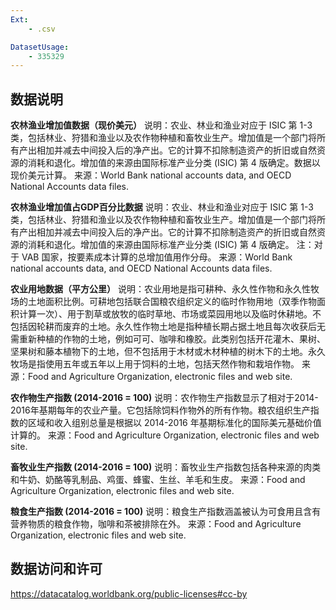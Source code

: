 ```yaml
---
Ext:
    - .csv

DatasetUsage:
    - 335329
---
```




## **数据说明**
**农林渔业增加值数据（现价美元）**
说明：农业、林业和渔业对应于 ISIC 第 1-3 类，包括林业、狩猎和渔业以及农作物种植和畜牧业生产。增加值是一个部门将所有产出相加并减去中间投入后的净产出。它的计算不扣除制造资产的折旧或自然资源的消耗和退化。增加值的来源由国际标准产业分类 (ISIC) 第 4 版确定。数据以现价美元计算。
来源：World Bank national accounts data, and OECD National Accounts data files.


**农林渔业增加值占GDP百分比数据**
说明：农业、林业和渔业对应于 ISIC 第 1-3 类，包括林业、狩猎和渔业以及农作物种植和畜牧业生产。增加值是一个部门将所有产出相加并减去中间投入后的净产出。它的计算不扣除制造资产的折旧或自然资源的消耗和退化。增加值的来源由国际标准产业分类 (ISIC) 第 4 版确定。 注：对于 VAB 国家，按要素成本计算的总增加值用作分母。
来源：World Bank national accounts data, and OECD National Accounts data files.




**农业用地数据（平方公里）**
说明：农业用地是指可耕种、永久性作物和永久性牧场的土地面积比例。可耕地包括联合国粮农组织定义的临时作物用地（双季作物面积计算一次）、用于割草或放牧的临时草地、市场或菜园用地以及临时休耕地。不包括因轮耕而废弃的土地。永久性作物土地是指种植长期占据土地且每次收获后无需重新种植的作物的土地，例如可可、咖啡和橡胶。此类别包括开花灌木、果树、坚果树和藤本植物下的土地，但不包括用于木材或木材种植的树木下的土地。永久牧场是指使用五年或五年以上用于饲料的土地，包括天然作物和栽培作物。
来源：Food and Agriculture Organization, electronic files and web site.


**农作物生产指数 (2014-2016 = 100)**
说明：农作物生产指数显示了相对于2014-2016年基期每年的农业产量。它包括除饲料作物外的所有作物。粮农组织生产指数的区域和收入组别总量是根据以 2014-2016 年基期标准化的国际美元基础价值计算的。
来源：Food and Agriculture Organization, electronic files and web site.


**畜牧业生产指数 (2014-2016 = 100)**
说明：畜牧业生产指数包括各种来源的肉类和牛奶、奶酪等乳制品、鸡蛋、蜂蜜、生丝、羊毛和生皮。
来源：Food and Agriculture Organization, electronic files and web site.


**粮食生产指数 (2014-2016 = 100)**
说明：粮食生产指数涵盖被认为可食用且含有营养物质的粮食作物，咖啡和茶被排除在外。
来源：Food and Agriculture Organization, electronic files and web site.


## **数据访问和许可**
https://datacatalog.worldbank.org/public-licenses#cc-by

